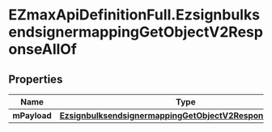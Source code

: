 # EZmaxApiDefinitionFull.EzsignbulksendsignermappingGetObjectV2ResponseAllOf

## Properties

Name | Type | Description | Notes
------------ | ------------- | ------------- | -------------
**mPayload** | [**EzsignbulksendsignermappingGetObjectV2ResponseMPayload**](EzsignbulksendsignermappingGetObjectV2ResponseMPayload.md) |  | 


